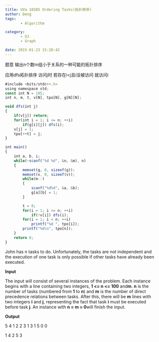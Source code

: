 ```yaml
---
title: UVa 10305 Ordering Tasks(拓扑排序)
author: Deng
tags: 
       - Algorithm

category: 
       - OJ
       - Graph

date: 2015-01-23 15:28:42
---
```

题意 输出n个数m组小于关系的一种可能的拓扑排序

应用dfs拓扑排序 访问j时 若存在i<j且i没被访问 就访问i

```js 
#include <bits/stdc++.h>
using namespace std;
const int N = 105;
int n, m, t, v[N], tpo[N], g[N][N];

void dfs(int j)
{
    if(v[j]) return;
    for(int i = 1; i <= n; ++i)
        if(g[i][j]) dfs(i);
    v[j] = 1;
    tpo[++t] = j;
}

int main()
{
    int a, b, i;
    while(~scanf("%d %d", &n, &m), n)
    {
        memset(g, 0, sizeof(g));
        memset(v, 0, sizeof(v));
        while(m--)
        {
            scanf("%d%d", &a, &b);
            g[a][b] = 1;
        }

        t = 0;
        for(i = 1; i <= n; ++i)
            if(!v[i]) dfs(i);
        for(i = 1; i < n; ++i)
            printf("%d ", tpo[i]);
        printf("%d\n", tpo[n]);
    }
    return 0;
}
```

John has n tasks to do. Unfortunately, the tasks are not independent and the execution of one task is only possible if other tasks have already been executed.

**Input**

The input will consist of several instances of the problem. Each instance begins with a line containing two integers, **1 <= n <= 100** and**m**. **n** is the number of tasks (numbered from **1** to **n**) and **m** is the number of direct precedence relations between tasks. After this, there will be **m** lines with two integers **i** and **j**, representing the fact that task **i** must be executed before task **j**. An instance with **n = m = 0**will finish the input.

**Output**

5 4 1 2 2 3 1 3 1 5 0 0

1 4 2 5 3
